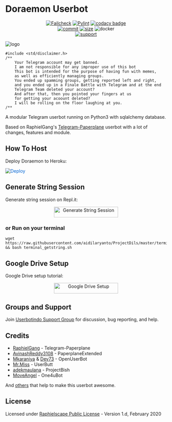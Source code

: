 # Doraemon  Userbot

<p align="center">
    <a href="https://github.com/Alpha-is-here/Doraemon/actions?query=workflow%3AFailCheck" > <img src="https://img.shields.io/github/workflow/status/Alpha-is-here/Doraemon/FailCheck/master?color=red&style=for-the-badge&logo=github-actions&logoColor=white" alt="Failcheck" /></a>
    <a href="https://github.com/Alpha-is-here/Doraemon/actions?query=workflow%3Apylint"> <img src="https://img.shields.io/github/workflow/status/Alpha-is-here/Doraemon/pylint/master?color=red&label=pylint&style=for-the-badge&logo=github-actions&logoColor=white" alt="Pylint" /></a>
    <a href="https://www.codacy.com/manual/Alpha-is-here/Doraemon?utm_source=github.com&amp;utm_medium=referral&amp;utm_content=Alpha-is-here/Doraemon&amp;utm_campaign=Badge_Grade"><img src="https://img.shields.io/codacy/grade/bc330dedc3e64332833b2f1ef00cb088?color=red&style=for-the-badge&logo=codacy" alt="codacy badge" /></a></br>
    <a href="https://github.com/Alpha-is-here/Doraemon/commits/master"><img src="https://img.shields.io/github/last-commit/Alpha-is-here/Doraemon/master?color=red&style=for-the-badge&logo=github" alt="commit" /></a>
    <a href="https://github.com/Alpha-is-here/Doraemon"><img src="https://img.shields.io/github/repo-size/Alpha-is-here/Doraemon?color=red&style=for-the-badge&logo=github" alt="size" /></a>
    <a herf="https://hub.docker.com/r/Alpha-is-here/groovy"><img src="https://img.shields.io/docker/image-size/Alpha-is-hereto/Doraemon/groovy?color=red&label=Docker%20Size&style=for-the-badge&logo=docker&logoColor=white" alt="docker" /></a></br>
    <a href="https://t.me/Doraemon_support"> <img src="https://img.shields.io/badge/telegram-Support_Group-blue?style=social&logo=telegram" alt="support" /></a>
</p>

![logo](https://telegra.ph/file/e8ab4e08084b1507b8fff.jpg)

```
#include <std/disclaimer.h>
/**
    Your Telegram account may get banned.
    I am not responsible for any improper use of this bot
    This bot is intended for the purpose of having fun with memes,
    as well as efficiently managing groups.
    You ended up spamming groups, getting reported left and right,
    and you ended up in a Finale Battle with Telegram and at the end
    Telegram Team deleted your account?
    And after that, then you pointed your fingers at us
    for getting your acoount deleted?
    I will be rolling on the floor laughing at you.
/**
```

A modular Telegram userbot running on Python3 with sqlalchemy database.

Based on RaphielGang's [Telegram-Paperplane](https://github.com/RaphielGang/Telegram-Paperplane) userbot with a lot of changes, features and module.

## How To Host
Deploy Doraemon to Heroku:

<a href="https://dashboard.heroku.com/new?button-url=https%3A%2F%2Fgithub.com%2FAlpha-is-here%2FDoraemon&template=https%3A%2F%2Fgithub.com%2FAlpha-is-here%2FDoraemon" rel="nofollow" style="background-color: initial; box-sizing: border-box; color: #0366d6; text-decoration-line: none;"><img alt="Deploy" data-canonical-src="https://www.herokucdn.com/deploy/button.svg" src="https://camo.githubusercontent.com/83b0e95b38892b49184e07ad572c94c8038323fb/68747470733a2f2f7777772e6865726f6b7563646e2e636f6d2f6465706c6f792f627574746f6e2e737667" style="border-style: none; box-sizing: initial; max-width: 100%;" /></a></div>

## Generate String Session
Generate string session on Repl.it:

<p align="center"><a href="http://string.projectdils.repl.run"> <img src="https://telegra.ph/file/3ef54caa322b1c5feadb9.png" alt="Generate String Session" width="200" height="33.33"/></a></p>

### or Run on your terminal
```
wget https://raw.githubusercontent.com/aidilaryanto/ProjectDils/master/terminal_getstring.sh && bash terminal_getstring.sh
```

## Google Drive Setup
Google Drive setup tutorial:

<p align="center"><a href="https://telegra.ph/How-To-Setup-Google-Drive-04-03"> <img src="https://telegra.ph/file/9a6727fa0a8c631caf294.png" alt="Google Drive Setup" width="200" height="33.33"/></a></p>

## Groups and Support
Join [Userbotindo Support Group](https://t.me/userbotindo) for discussion, bug reporting, and help.

## Credits
* [RaphielGang](https://github.com/RaphielGang) - Telegram-Paperplane
* [AvinashReddy3108](https://github.com/AvinashReddy3108) - PaperplaneExtended
* [Mkaraniya](https://github.com/mkaraniya) & [Dev73](https://github.com/Devp73) - OpenUserBot
* [Mr.Miss](https://github.com/keselekpermen69) - UserButt
* [adekmaulana](https://github.com/adekmaulana) - ProjectBish
* [MoveAngel](https://github.com/MoveAngel) - One4uBot

And [others](https://github.com/aidilaryanto/ProjectDils/graphs/contributors) that help to make this userbot awesome.

## License
Licensed under [Raphielscape Public License](https://github.com/aidilaryanto/ProjectDils/blob/master/LICENSE) - Version 1.d, February 2020
